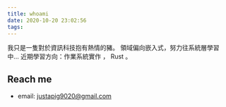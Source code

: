```yaml
---
title: whoami
date: 2020-10-20 23:02:56
tags:
---
```

我只是一隻對於資訊科技抱有熱情的豬。
領域偏向嵌入式，努力往系統層學習中...
近期學習方向：作業系統實作 ， Rust 。

## Reach me
- email: justapig9020@gmail.com
